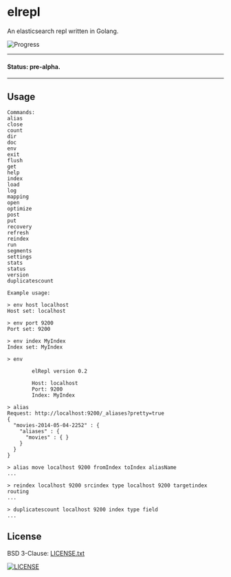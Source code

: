 # elrepl

An elasticsearch repl written in Golang.

![Progress](http://progressed.io/bar/30?title=progress)

---
#### Status: pre-alpha.
---

## Usage
```
Commands:
alias
close
count
dir
doc
env
exit
flush
get
help
index
load
log
mapping
open
optimize
post
put
recovery
refresh
reindex
run
segments
settings
stats
status
version
duplicatescount
```

```
Example usage:

> env host localhost
Host set: localhost

> env port 9200
Port set: 9200

> env index MyIndex
Index set: MyIndex

> env

        elRepl version 0.2

        Host: localhost
        Port: 9200
        Index: MyIndex

> alias
Request: http://localhost:9200/_aliases?pretty=true
{
  "movies-2014-05-04-2252" : {
    "aliases" : {
      "movies" : { }
    }
  }
}

> alias move localhost 9200 fromIndex toIndex aliasName
...

> reindex localhost 9200 srcindex type localhost 9200 targetindex routing
...

> duplicatescount localhost 9200 index type field
...
```


## License
BSD 3-Clause: [LICENSE.txt](LICENSE.txt)

[<img alt="LICENSE" src="http://img.shields.io/pypi/l/Django.svg?style=flat-square"/>](LICENSE.txt)
